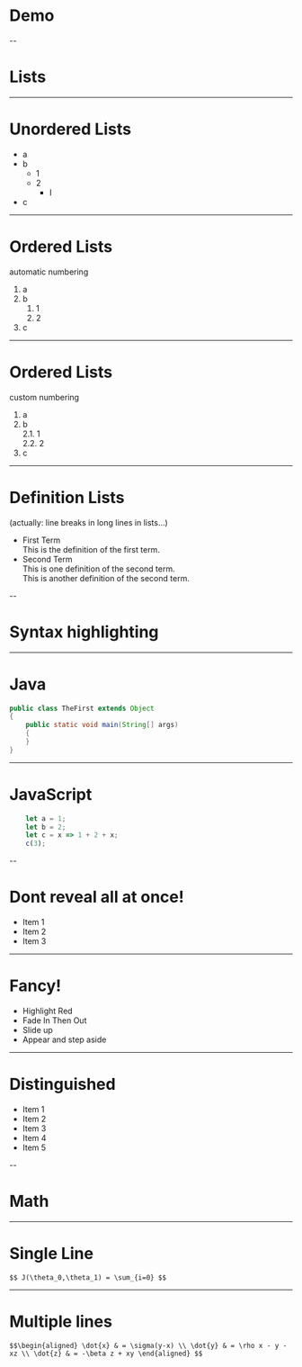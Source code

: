 # Demo

--

# Lists

---

# Unordered Lists

* a
* b
  * 1
  * 2
    * I
* c

---

# Ordered Lists

automatic numbering

1. a
1. b
    1. 1
    1. 2
1. c

---

# Ordered Lists

custom numbering

1. a  
2. b  
    2.1. 1  
    2.2. 2  
3. c

---
# Definition Lists

(actually: line breaks in long lines in lists...)

* First Term  
This is the definition of the first term.
* Second Term  
This is one definition of the second term.  
This is another definition of the second term.

--

# Syntax highlighting   

---

# Java 

```java [1-6|3-5]
public class TheFirst extends Object
{
	public static void main(String[] args)
	{
	}
}
```

---

# JavaScript

```js [1-2|3|4]
    let a = 1;
    let b = 2;
    let c = x => 1 + 2 + x;
    c(3);
```
    
--

# Dont reveal all at once!

- Item 1 <!-- .element: class="fragment" data-fragment-index="2" -->
- Item 2 <!-- .element: class="fragment" data-fragment-index="1" -->
- Item 3 <!-- .element: class="fragment" data-fragment-index="3" -->

---

# Fancy!

- Highlight Red <!-- .element: class="fragment highlight-red" data-fragment-index="2" -->
- Fade In Then Out <!-- .element: class="fragment fade-in-then-out" data-fragment-index="1" -->
- Slide up <!-- .element: class="fragment fade-up" data-fragment-index="3" -->
- Appear and step aside  <!-- .element: class="fragment fade-in-then-semi-out" data-fragment-index="4" -->

---

# Distinguished

- Item 1 <!-- .element: class="fragment semi-fade-out" data-fragment-index="1" -->
- Item 2 <!-- .element: class="fragment semi-fade-out" data-fragment-index="2" -->
- Item 3 <!-- .element: class="fragment semi-fade-out" data-fragment-index="3" -->
- Item 4 <!-- .element: class="fragment semi-fade-out" data-fragment-index="4" -->
- Item 5



--

# Math

---

# Single Line


`$$ J(\theta_0,\theta_1) = \sum_{i=0} $$`

---

# Multiple lines

`$$\begin{aligned}
  \dot{x} & = \sigma(y-x) \\
  \dot{y} & = \rho x - y - xz \\
  \dot{z} & = -\beta z + xy
  \end{aligned} $$`



